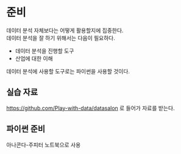 # 준비

데이터 분석 자체보다는 어떻게 활용할지에 집중한다.   
데이터 분석을 잘 하기 위해서는 다음이 필요하다. 
- 데이터 분석을 진행할 도구
- 산업에 대한 이해   

데이터 분석에 사용할 도구로는 파이썬을 사용할 것이다. 


## 실습 자료

https://github.com/Play-with-data/datasalon 로 들어가 자료를 받는다. 


## 파이썬 준비

아나콘다-주피터 노트북으로 사용
